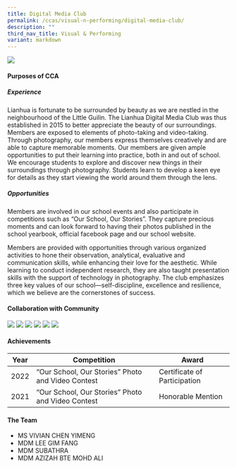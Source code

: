 ```yaml
---
title: Digital Media Club
permalink: /ccas/visual-n-performing/digital-media-club/
description: ""
third_nav_title: Visual & Performing
variant: markdown
---
```

![](/images/CCAs/Digital%20Media%20Club/1.jpg)

#### Purposes of CCA

##### Experience

Lianhua is fortunate to be surrounded by beauty as we are nestled in the neighbourhood of the Little Guilin. The Lianhua Digital Media Club was thus established in 2015 to better appreciate the beauty of our surroundings. Members are exposed to elements of photo-taking and video-taking. Through photography, our members express themselves creatively and are able to capture memorable moments. Our members are given ample opportunities to put their learning into practice, both in and out of school. We encourage students to explore and discover new things in their surroundings through photography. Students learn to develop a keen eye for details as they start viewing the world around them through the lens.

##### Opportunities

Members are involved in our school events and also participate in competitions such as “Our School, Our Stories”. They capture precious moments and can look forward to having their photos published in the school yearbook, official facebook page and our school website.

Members are provided with opportunities through various organized activities to hone their observation, analytical, evaluative and communication skills, while enhancing their love for the aesthetic. While learning to conduct independent research, they are also taught presentation skills with the support of technology in photography. The club emphasizes three key values of our school—self-discipline, excellence and resilience, which we believe are the cornerstones of success.

#### Collaboration with Community

![](/images/CCAs/Digital%20Media%20Club/2.jpg)
![](/images/CCAs/Digital%20Media%20Club/3.jpg)
![](/images/CCAs/Digital%20Media%20Club/4.jpg)
![](/images/CCAs/Digital%20Media%20Club/5.jpg)
![](/images/CCAs/Digital%20Media%20Club/6.jpg)
![](/images/CCAs/Digital%20Media%20Club/7.jpg)
 
#### Achievements



| Year | Competition | Award |
| -------- | -------- | -------- |
| 2022     | “Our School, Our Stories”&nbsp;Photo and Video Contest     | Certificate of Participation     |
| 2021     | “Our School, Our Stories”&nbsp;Photo and Video Contest     | Honorable Mention     |

#### The Team

* MS VIVIAN CHEN YIMENG
* MDM LEE GIM FANG
* MDM SUBATHRA
* MDM AZIZAH BTE MOHD ALI
